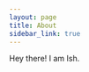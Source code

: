 ```yaml
---
layout: page
title: About
sidebar_link: true
---
```


<p class="message">
  Hey there! I am Ish.
</p>

